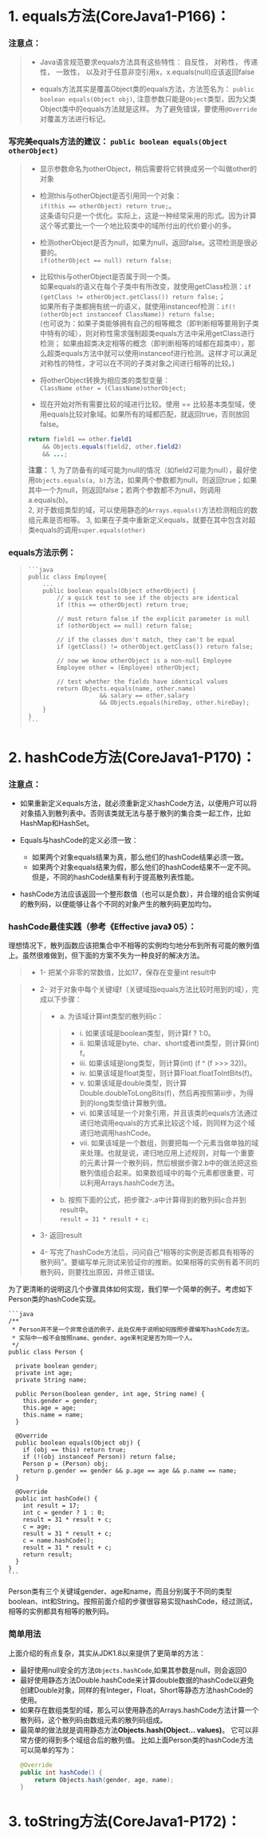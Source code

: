 # 1. equals方法(CoreJava1-P166)：

### 注意点：
> 
> * Java语言规范要求equals方法具有这些特性： 自反性， 对称性， 传递性， 一致性， 以及对于任意非空引用x，x.equals(null)应该返回false
> 
> * equals方法其实是覆盖Object类的equals方法，方法签名为： `public boolean equals(Object obj)`, 注意参数只能是`Object`类型，因为父类Object类中的equals方法就是这样。 为了避免错误，要使用`@Override`对覆盖方法进行标记。
>
### 写完美equals方法的建议： `public boolean equals(Object otherObject)`
> 
> * 显示参数命名为otherObject，稍后需要将它转换成另一个叫做other的对象
>
> * 检测this与otherObject是否引用同一个对象：  
> `if(this == otherObject) return true;`。   
> 这条语句只是一个优化。实际上，这是一种经常采用的形式。因为计算这个等式要比一个一个地比较类中的域所付出的代价要小的多。
>
> * 检测otherObject是否为null，如果为null，返回false。这项检测是很必要的。  
> `if(otherObject == null) return false;`
>
> * 比较this与otherObject是否属于同一个类。  
> 如果equals的语义在每个子类中有所改变，就使用getClass检测：`if (getClass != otherObject.getClass()) return false;`；   
> 如果所有子类都拥有统一的语义，就使用instanceof检测：`if(!(otherObject instanceof ClassName)) return false;`    
> (也可说为：如果子类能够拥有自己的相等概念（即判断相等要用到子类中特有的域），则对称性需求强制超类equals方法中采用getClass进行检测； 如果由超类决定相等的概念（即判断相等的域都在超类中），那么超类equals方法中就可以使用instanceof进行检测。这样才可以满足对称性的特性，才可以在不同的子类对象之间进行相等的比较。)
>
> * 将otherObject转换为相应类的类型变量：  
> `ClassName other = (ClassName)otherObject;`
>
> * 现在开始对所有需要比较的域进行比较。使用 == 比较基本类型域，使用equals比较对象域。如果所有的域都匹配，就返回true，否则放回false。  
> 
> ```java  
> return field1 == other.field1  
>     && Objects.equals(field2, other.field2)  
>     && ...;  
> ```  
>
> **注意：** 1, 为了防备有的域可能为null的情况（如field2可能为null），最好使用`Objects.equals(a, b)`方法，如果两个参数都为null，则返回true；如果其中一个为null，则返回false；若两个参数都不为null，则调用a.equals(b)。  
> 2, 对于数组类型的域，可以使用静态的`Arrays.equals()`方法检测相应的数组元素是否相等。
> 3, 如果在子类中重新定义equals，就要在其中包含对超类equals的调用`super.equals(other)`  

### equals方法示例：

>     ```java
>     public class Employee{
>         ...
>         public boolean equals(Object otherObject) {
>             // a quick test to see if the objects are identical
>             if (this == otherObject) return true;
> 
>             // must return false if the explicit parameter is null
>             if (otherObject == null) return false;
> 
>             // if the classes don't match, they can't be equal
>             if (getClass() != otherObject.getClass()) return false;
> 
>             // now we know otherObject is a non-null Employee
>             Employee other = (Employee) otherObject;
> 
>             // test whether the fields have identical values
>             return Objects.equals(name, other.name)  
>                         && salary == other.salary  
>                         && Objects.equals(hireDay, other.hireDay);
>         }
>     }
>     ```

# 2. hashCode方法(CoreJava1-P170)：  

### 注意点：

* 如果重新定义equals方法，就必须重新定义hashCode方法，以便用户可以将对象插入到散列表中。否则该类就无法与基于散列的集合类一起工作，比如HashMap和HashSet。  

* Equals与hashCode的定义必须一致：
    * 如果两个对象equals结果为真，那么他们的hashCode结果必须一致。
    * 如果两个对象equals结果为假，那么他们的hashCode结果不一定不同。但是，不同的hashCode结果有利于提高散列表性能。

* hashCode方法应该返回一个整形数值（也可以是负数），并合理的组合实例域的散列码，以便能够让各个不同的对象产生的散列码更加均匀。  

### hashCode最佳实践（参考《Effective java》 05）：

理想情况下，散列函数应该把集合中不相等的实例均匀地分布到所有可能的散列值上。虽然很难做到，但下面的方案不失为一种良好的解决方法。

> * 1- 把某个非零的常数值，比如17，保存在变量int result中

> * 2- 对于对象中每个关键域f（关键域指equals方法比较时用到的域），完成以下步骤：
> 
>> * a. 为该域计算int类型的散列码c：
>>
>>> * i. 如果该域是boolean类型，则计算f ? 1:0。
>>> * ii. 如果该域是byte、char、short或者int类型，则计算(int) f。
>>> * iii. 如果该域是long类型，则计算(int) (f ^ (f >>> 32))。
>>> * iv. 如果该域是float类型，则计算Float.floatToIntBits(f)。
>>> * v. 如果该域是double类型，则计算Double.doubleToLongBits(f)，然后再按照第iii步，为得到的long类型值计算散列值。
>>> * vi. 如果该域是一个对象引用，并且该类的equals方法通过递归地调用equals的方式来比较这个域，则同样为这个域递归地调用hashCode。
>>> * vii. 如果该域是一个数组，则要把每一个元素当做单独的域来处理。也就是说，递归地应用上述规则，对每一个重要的元素计算一个散列码，然后根据步骤2.b中的做法把这些散列值组合起来。如果数组域中的每个元素都很重要，可以利用Arrays.hashCode方法。
>>
>> * b. 按照下面的公式，把步骤2-.a中计算得到的散列码c合并到result中。  
		    `result = 31 * result + c;`
>
> * 3- 返回result
> 
> * 4- 写完了hashCode方法后，问问自己“相等的实例是否都具有相等的散列码”。要编写单元测试来验证你的推断。如果相等的实例有着不同的散列码，则要找出原因，并修正错误。
> 

为了更清晰的说明这几个步骤具体如何实现，我们举一个简单的例子。考虑如下Person类的hashCode实现。

	```java
	/**
	 * Person并不是一个非常合适的例子，此处仅用于说明如何按照步骤编写hashCode方法。
	 * 实际中一般不会按照name、gender、age来判定是否为同一个人。
	 */
	public class Person {
	
	  private boolean gender;
	  private int age;
	  private String name;
	
	  public Person(boolean gender, int age, String name) {
	    this.gender = gender;
	    this.age = age;
	    this.name = name;
	  }
	    
	  @Override
	  public boolean equals(Object obj) {
	    if (obj == this) return true;
	    if (!(obj instanceof Person)) return false;
	    Person p = (Person) obj;
	    return p.gender == gender && p.age == age && p.name == name;
	  }
	    
	  @Override
	  public int hashCode() {
	    int result = 17;
	    int c = gender ? 1 : 0;
	    result = 31 * result + c;
	    c = age;
	    result = 31 * result + c;
	    c = name.hashCode();
	    result = 31 * result + c;
	    return result;
	  }
	}
	```

Person类有三个关键域gender、age和name，而且分别属于不同的类型boolean、int和String。按照前面介绍的步骤很容易实现hashCode，经过测试，相等的实例都具有相等的散列码。

### 简单用法

上面介绍的有点复杂，其实从JDK1.8以来提供了更简单的方法：

* 最好使用null安全的方法`Objects.hashCode`,如果其参数是null，则会返回0
* 最好使用静态方法Double.hashCode来计算double数据的hashCode以避免创建Double对象，同样的有Integer，Float，Short等静态方法hashCode的使用。
* 如果存在数组类型的域，那么可以使用静态的Arrays.hashCode方法计算一个散列码，这个散列码由数组元素的散列码组成。
* 最简单的做法就是调用静态方法**Objects.hash(Object... values)**。 它可以非常方便的得到多个域组合后的散列值。 比如上面Person类的hashCode方法可以简单的写为：
	```java  
	@Override
	public int hashCode() {
		return Objects.hash(gender, age, name);
	}
	```  

# 3. toString方法(CoreJava1-P172)：

  